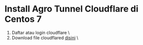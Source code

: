 # Install Agro Tunnel Cloudflare di Centos 7
1. Daftar atau login cloudflare \
2. Download file cloudflared [disini](https://github.com/cloudflare/cloudflared/releases) \